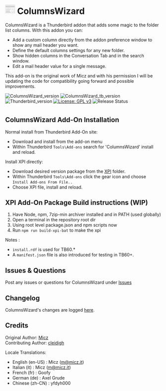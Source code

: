 # ![ColumnsWizard icon](rep-resources/images/mzcw-icon.png "ColumnsWizard")  ColumnsWizard

ColumnsWizard is a Thunderbird addon that adds some magic to the folder list columns.
With this addon you can:
  * Add a custom column directly from the addon preference window to show any mail header you want.
  * Define the default columns settings for any new folder.
  * Show hidden columns in the Conversation Tab and in the search window.
  * Edit a mail header value for a single message.

This add-on is the original work of Micz and with his permission I will be updating
the code for compatibility going forward and possible improvements.


![ColumnsWizard_version](https://img.shields.io/badge/version-v6.1.2-darkorange.png?label=ColumnsWizard)
![ColumnsWizard_tb_version](https://img.shields.io/badge/version-v6.1.2-blue.png?label=Thunderbird%20Add-On)
![Thunderbird_version](https://img.shields.io/badge/version-v60.0_--_61.*-blue.png?label=Thunderbird)
[![License: GPL v3](https://img.shields.io/badge/License-GPL%20v3-red.png)](./LICENSE)
![Release Status](https://img.shields.io/badge/Release%20Status-v6.1.2%20Latest-brightgreen.png)
#

## ColumnsWizard Add-On Installation

Normal install from Thunderbird Add-On site:
- Download and install from the add-on menu
- Within Thunderbird ``Tools\Add-ons`` search for 'ColumnsWizard' install and reload.

Install XPI directly:
- Download desired version package from the [XPI](xpi) folder.
- Within Thunderbird ``Tools\Add-ons`` click the gear icon and choose ``Install Add-ons From File..``
- Choose XPI file, install and reload.

## XPI Add-On Package Build instructions (WIP)

1. Have Node, npm, 7zip-min archiver installed and in PATH (used globally)
2. Open a terminal in the repository root dir
3. Using root level package.json and npm scripts now
4. Run ``npm run build-xpi-bat`` to make the xpi

Notes : 
- ``install.rdf`` is used for TB60.*
- A ``manifest.json`` file is also introduced for testing in TB60+.

## Issues & Questions
Post any issues or questions for ColumnsWizard under [Issues](https://github.com/micz/ColumnsWizard/issues)

## Changelog
ColumnsWizard's changes are logged [here](CHANGELOG.md).

## Credits
Original Author: [Micz](https://addons.thunderbird.net/en-US/thunderbird/user/Micz/ "Micz")  
Contributing Author: [cleidigh](https://addons.thunderbird.net/en-US/thunderbird/user/cleidigh/ "Cleidigh")

Locale Translations:

- English (en-US)	: Micz (m@micz.it)
- Italian (it)		: Micz (m@micz.it)
- French (fr)		: Goofy
- German (de)		: Axel Grude
- Chinese (zh-CN) : yfdyh000
